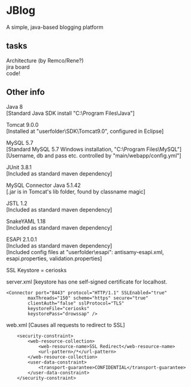 # JBlog
A simple, java-based blogging platform

## tasks
Architecture (by Remco/Rene?)  
jira board  
code!  

## Other info
Java 8  
	[Standard Java SDK install "C:\Program Files\Java"]
	
Tomcat 9.0.0  
	[Installed at "userfolder\SDK\Tomcat9.0", configured in Eclipse]
	
MySQL 5.7  
	[Standard MySQL 5.7 Windows installation, "C:\Program Files\MySQL"]  
	[Username, db and pass etc. controlled by "main/webapp/config.yml"]
	
JUnit 3.8.1  
	[Included as standard maven dependency]
	
MySQL Connector Java 5.1.42  
	[.jar is in Tomcat's lib folder, found by classname magic]
	
JSTL 1.2  
	[Included as standard maven dependency]
	
SnakeYAML 1.18  
	[Included as standard maven dependency]
	
ESAPI 2.1.0.1  
	[Included as standard maven dependency]  
	[Included config files at "userfolder\esapi": antisamy-esapi.xml, esapi.properties, validation.properties]
	
SSL Keystore = ceriosks  

server.xml [keystore has one self-signed certificate for localhost.  
```
<Connector port="8443" protocol="HTTP/1.1" SSLEnabled="true"
		maxThreads="150" scheme="https" secure="true"
		clientAuth="false" sslProtocol="TLS"
		keystoreFile="ceriosks"
		keystorePass="drowssap" />
```

web.xml [Causes all requests to redirect to SSL]  
```
	<security-constraint>
		<web-resource-collection>
			<web-resource-name>SSL Redirect</web-resource-name>
			<url-pattern>/*</url-pattern>
		</web-resource-collection>
		<user-data-constraint>
			<transport-guarantee>CONFIDENTIAL</transport-guarantee>
		</user-data-constraint>
	</security-constraint>
```